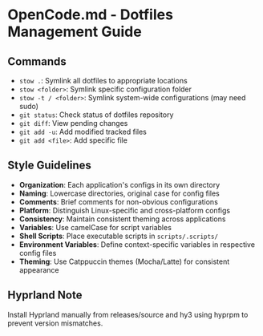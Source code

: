 # OpenCode.md - Dotfiles Management Guide

## Commands
- `stow .`: Symlink all dotfiles to appropriate locations
- `stow <folder>`: Symlink specific configuration folder
- `stow -t / <folder>`: Symlink system-wide configurations (may need sudo)
- `git status`: Check status of dotfiles repository
- `git diff`: View pending changes
- `git add -u`: Add modified tracked files
- `git add <file>`: Add specific file

## Style Guidelines
- **Organization**: Each application's configs in its own directory
- **Naming**: Lowercase directories, original case for config files
- **Comments**: Brief comments for non-obvious configurations
- **Platform**: Distinguish Linux-specific and cross-platform configs
- **Consistency**: Maintain consistent theming across applications
- **Variables**: Use camelCase for script variables
- **Shell Scripts**: Place executable scripts in `scripts/.scripts/`
- **Environment Variables**: Define context-specific variables in respective config files
- **Theming**: Use Catppuccin themes (Mocha/Latte) for consistent appearance

## Hyprland Note
Install Hyprland manually from releases/source and hy3 using hyprpm to prevent version mismatches.